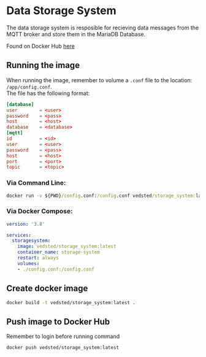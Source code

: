 # Data Storage System
The data storage system is resposible for recieving data messages from the MQTT broker and store them in the MariaDB Database.

Found on Docker Hub [here](https://hub.docker.com/r/vedsted/storage_system)

## Running the image
When running the image, remember to volume a `.conf` file to the location: `/app/config.conf`.  
The file has the following format:

```conf
[database]
user        = <user>
password    = <pass>
host        = <host>
database    = <database>
[mqtt]
id          = <id>
user        = <user>
password    = <pass>
host        = <host>
port        = <port>
topic       = <topic>
```

### Via Command Line:  
```cmd
docker run -v ${PWD}/config.conf:/config.conf vedsted/storage_system:latest
```    


### Via Docker Compose:  
```yml
version: '3.8'

services:
  storagesystem:
    image: vedsted/storage_system:latest
    container_name: storage-system
    restart: always
    volumes:
    - ./config.conf:/config.conf
```

## Create docker image

```bash
docker build -t vedsted/storage_system:latest .
```

## Push image to Docker Hub
Remember to login before running command

```bash
docker push vedsted/storage_system:latest
```
